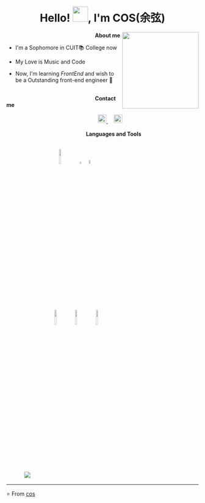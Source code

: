 <h1 align="center">Hello! <img src="https://github.com/sudnyeshtalekar/sudnyeshtalekar/blob/master/Assets/Hi.gif" width="40px">, I'm COS(余弦)</h1>

<img align="right" width="200px" src="https://media4.giphy.com/media/ln7z2eWriiQAllfVcn/giphy.gif?cid=6c09b9526337518caee866da92d91b23e671809633c00e2b&rid=giphy.gif&ct=s"/>

&nbsp;&nbsp;&nbsp;&nbsp;&nbsp;&nbsp;&nbsp;&nbsp;&nbsp;&nbsp;&nbsp;&nbsp;&nbsp;&nbsp;&nbsp;&nbsp;&nbsp;&nbsp;&nbsp;&nbsp;&nbsp;&nbsp;&nbsp;&nbsp;&nbsp;&nbsp;&nbsp;&nbsp;&nbsp;&nbsp;&nbsp;&nbsp;&nbsp;&nbsp;&nbsp;&nbsp;&nbsp;&nbsp;&nbsp;&nbsp;&nbsp;&nbsp;&nbsp;&nbsp;&nbsp;&nbsp;&nbsp;&nbsp;&nbsp;&nbsp;&nbsp;&nbsp;&nbsp;&nbsp;&nbsp;&nbsp;&nbsp;&nbsp;&nbsp;<b>About me</b> <br>

- <p>I'm a Sophomore in CUIT📚 College now</p>
- <p>My Love is Music and Code</p>
- <p>Now, I'm learning <i>FrontEnd</i> and wish to be a Outstanding front-end engineer 💫</p>


<br/>
&nbsp;&nbsp;&nbsp;&nbsp;&nbsp;&nbsp;&nbsp;&nbsp;&nbsp;&nbsp;&nbsp;&nbsp;&nbsp;&nbsp;&nbsp;&nbsp;&nbsp;&nbsp;&nbsp;&nbsp;&nbsp;&nbsp;&nbsp;&nbsp;&nbsp;&nbsp;&nbsp;&nbsp;&nbsp;&nbsp;&nbsp;&nbsp;&nbsp;&nbsp;&nbsp;&nbsp;&nbsp;&nbsp;&nbsp;&nbsp;&nbsp;&nbsp;&nbsp;&nbsp;&nbsp;&nbsp;&nbsp;&nbsp;&nbsp;&nbsp;&nbsp;&nbsp;&nbsp;&nbsp;&nbsp;&nbsp;&nbsp;&nbsp;&nbsp;<b>Contact me</b> 
<br/>
 

<br/>
&nbsp;&nbsp;&nbsp;&nbsp;&nbsp;&nbsp;&nbsp;&nbsp;&nbsp;&nbsp;&nbsp;&nbsp;&nbsp;&nbsp;&nbsp;&nbsp;&nbsp;&nbsp;&nbsp;&nbsp;&nbsp;&nbsp;&nbsp;&nbsp;&nbsp;&nbsp;&nbsp;&nbsp;&nbsp;&nbsp;&nbsp;&nbsp&nbsp;&nbsp;&nbsp;&nbsp;&nbsp;&nbsp;&nbsp;&nbsp;&nbsp;&nbsp;&nbsp;&nbsp;&nbsp;&nbsp;&nbsp;&nbsp;&nbsp;&nbsp;&nbsp;&nbsp;&nbsp;&nbsp;&nbsp;&nbsp;&nbsp;&nbsp;&nbsp;&nbsp;
<a href="https://space.bilibili.com/180492401?spm_id_from=333.1007.0.0">
  <img  alt="Sudnyesh's Twitter" width="22px" src="https://cdn.jsdelivr.net/npm/simple-icons@v3/icons/bilibili.svg" />
</a>
&nbsp;&nbsp;&nbsp;
<a href="https://github.com/c0sc0s">
  <img  alt="Sudnyesh's Github" width="22px" src="https://cdn.jsdelivr.net/npm/simple-icons@v3/icons/github.svg" />
</a>
<br />


<br/>
&nbsp;&nbsp;&nbsp;&nbsp;&nbsp;&nbsp;&nbsp;&nbsp;&nbsp;&nbsp;&nbsp;&nbsp;&nbsp;&nbsp;&nbsp;&nbsp;&nbsp;&nbsp;&nbsp;&nbsp;&nbsp;&nbsp;&nbsp;&nbsp;&nbsp;&nbsp;&nbsp;&nbsp;&nbsp;&nbsp;&nbsp;&nbsp;&nbsp;&nbsp;&nbsp;&nbsp;&nbsp;&nbsp;&nbsp;&nbsp;&nbsp;&nbsp;&nbsp;&nbsp;&nbsp;&nbsp;&nbsp;&nbsp;&nbsp;&nbsp;&nbsp;&nbsp;&nbsp;<b>Languages and Tools</b> <br/>
<br/>


&nbsp;&nbsp;&nbsp;&nbsp;&nbsp;&nbsp;&nbsp;&nbsp;&nbsp;&nbsp;&nbsp;&nbsp;&nbsp;&nbsp;&nbsp;&nbsp;&nbsp;&nbsp;&nbsp;&nbsp;&nbsp;&nbsp;&nbsp;&nbsp;&nbsp;&nbsp;&nbsp;&nbsp;&nbsp;&nbsp;&nbsp;&nbsp;&nbsp;&nbsp;
<code><img width="10%" src="https://www.vectorlogo.zone/logos/javascript/javascript-horizontal.svg"></code>
<code><img width="4%" src="https://www.vectorlogo.zone/logos/vuejs/vuejs-icon.svg"></code>
<code><img width="5%" src="https://www.vectorlogo.zone/logos/typescriptlang/typescriptlang-icon.svg"></code>
<!-- <code><img width="4%" src="https://www.vectorlogo.zone/logos/reactjs/reactjs-icon.svg"></code> -->

<br />
&nbsp;&nbsp;&nbsp;&nbsp;&nbsp;&nbsp;&nbsp;&nbsp;&nbsp;&nbsp;&nbsp;&nbsp;&nbsp;&nbsp;&nbsp;&nbsp;&nbsp;&nbsp;&nbsp;&nbsp;&nbsp;&nbsp;&nbsp;&nbsp;&nbsp;&nbsp;&nbsp;&nbsp;&nbsp;&nbsp;&nbsp;
<code><img width="10%" src="https://www.vectorlogo.zone/logos/yarnpkg/yarnpkg-ar21.svg"></code>
<code><img width="10%" src="https://www.vectorlogo.zone/logos/js_webpack/js_webpack-ar21.svg"></code>
<code><img width="10%" src="https://www.vectorlogo.zone/logos/git-scm/git-scm-ar21.svg"></code>



<br />
<br />
<br />
&nbsp;&nbsp;&nbsp;&nbsp;&nbsp;&nbsp;&nbsp;&nbsp;&nbsp;&nbsp;&nbsp;
<span align="left"> <img src="https://github-readme-stats.vercel.app/api?username=c0sc0s&show_icons=true&theme=dark"/> 
</span>

---
⭐️ From [cos](https://github.com/c0sc0s)

